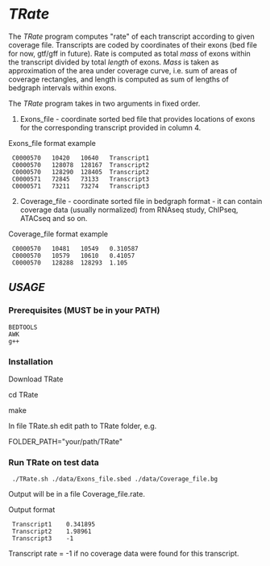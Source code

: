 # _TRate_
The _TRate_ program computes "rate" of each transcript according to given coverage file. Transcripts are coded by coordinates of their exons (bed file for now, gtf/gff in future). Rate is computed as total _mass_ of exons within the transcript divided by total _length_ of exons. _Mass_ is taken as approximation of the area under coverage curve, i.e. sum of areas of coverage rectangles, and length is computed as sum of lengths of bedgraph intervals within exons.

The _TRate_ program takes in two arguments in fixed order.

1. Exons_file - coordinate sorted bed file that provides locations of exons for the corresponding transcript provided in column 4.

Exons_file format example

     C0000570	10420	10640	Transcript1
     C0000570	128078	128167	Transcript2
     C0000570	128290	128405	Transcript2
     C0000571	72845	73133	Transcript3
     C0000571	73211	73274	Transcript3

2. Coverage_file - coordinate sorted file in bedgraph format - it can contain coverage data (usually normalized) from RNAseq study, ChIPseq, ATACseq and so on.

Coverage_file format example

     C0000570	10481	10549	0.310587
     C0000570	10579	10610	0.41057
     C0000570	128288	128293	1.105

## _USAGE_
### Prerequisites (MUST be in your PATH)
	BEDTOOLS
	AWK
    g++
	
### Installation
Download TRate

cd TRate

make		

In file TRate.sh edit path to TRate folder, e.g.

FOLDER_PATH="your/path/TRate"

### Run TRate on test data

     ./TRate.sh ./data/Exons_file.sbed ./data/Coverage_file.bg

Output will be in a file Coverage_file.rate. 

Output format

     Transcript1	0.341895
     Transcript2	1.98961
     Transcript3	-1

Transcript rate = -1 if no coverage data were found for this transcript.
     


 

